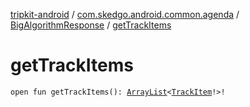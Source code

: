 [tripkit-android](../../index.md) / [com.skedgo.android.common.agenda](../index.md) / [BigAlgorithmResponse](index.md) / [getTrackItems](./get-track-items.md)

# getTrackItems

`open fun getTrackItems(): `[`ArrayList`](https://docs.oracle.com/javase/7/docs/api/java/util/ArrayList.html)`<`[`TrackItem`](../-track-item/index.md)`!>!`
